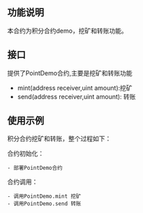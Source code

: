 ## 功能说明
本合约为积分合约demo，挖矿和转账功能。

## 接口
提供了PointDemo合约,主要是挖矿和转账功能
- mint(address receiver,uint amount):挖矿
- send(address receiver,uint amount): 转账


## 使用示例
积分合约挖矿和转账，整个过程如下：

合约初始化：

    - 部署PointDemo合约

合约调用：

    - 调用PointDemo.mint 挖矿
    - 调用PointDemo.send 转账
